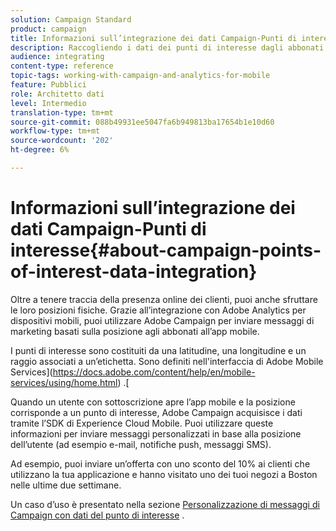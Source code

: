 ```yaml
---
solution: Campaign Standard
product: campaign
title: Informazioni sull’integrazione dei dati Campaign-Punti di interesse
description: Raccogliendo i dati dei punti di interesse dagli abbonati all’app mobile, invia messaggi di marketing basati sulla posizione agli abbonati tramite l’integrazione in Adobe Campaign.
audience: integrating
content-type: reference
topic-tags: working-with-campaign-and-analytics-for-mobile
feature: Pubblici
role: Architetto dati
level: Intermedio
translation-type: tm+mt
source-git-commit: 088b49931ee5047fa6b949813ba17654b1e10d60
workflow-type: tm+mt
source-wordcount: '202'
ht-degree: 6%

---
```



# Informazioni sull’integrazione dei dati Campaign-Punti di interesse{#about-campaign-points-of-interest-data-integration}

Oltre a tenere traccia della presenza online dei clienti, puoi anche sfruttare le loro posizioni fisiche. Grazie all’integrazione con Adobe Analytics per dispositivi mobili, puoi utilizzare Adobe Campaign per inviare messaggi di marketing basati sulla posizione agli abbonati all’app mobile.

I punti di interesse sono costituiti da una latitudine, una longitudine e un raggio associati a un’etichetta. Sono definiti nell&#39;interfaccia di Adobe Mobile Services](https://docs.adobe.com/content/help/en/mobile-services/using/home.html) .[

Quando un utente con sottoscrizione apre l’app mobile e la posizione corrisponde a un punto di interesse, Adobe Campaign acquisisce i dati tramite l’SDK di Experience Cloud Mobile. Puoi utilizzare queste informazioni per inviare messaggi personalizzati in base alla posizione dell’utente (ad esempio e-mail, notifiche push, messaggi SMS).

Ad esempio, puoi inviare un’offerta con uno sconto del 10% ai clienti che utilizzano la tua applicazione e hanno visitato uno dei tuoi negozi a Boston nelle ultime due settimane.

Un caso d’uso è presentato nella sezione [Personalizzazione di messaggi di Campaign con dati del punto di interesse](../../integrating/using/personalizing-campaign-messages-with-point-of-interest-data.md) .
